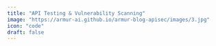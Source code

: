 ```yaml
---
title: "API Testing & Vulnerability Scanning"
image: "https://armur-ai.github.io/armur-blog-apisec/images/3.jpg"
icon: "code"
draft: false
---
```


